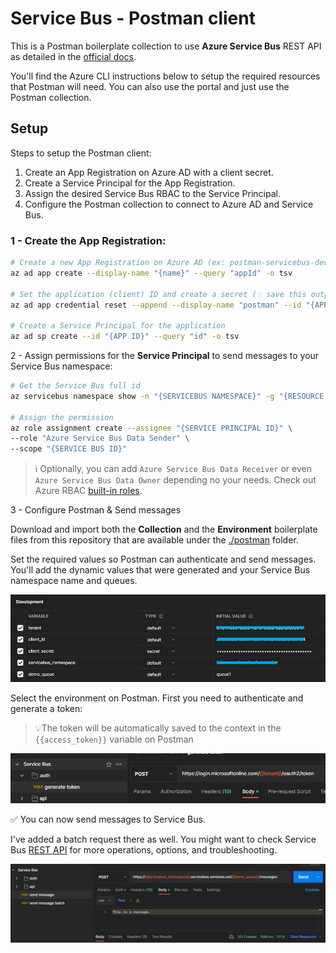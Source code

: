 # Service Bus - Postman client

This is a Postman boilerplate collection to use **Azure Service Bus** REST API as detailed in the [official docs][1].

You'll find the Azure CLI instructions below to setup the required resources that Postman will need. You can also use the portal and just use the Postman collection.

## Setup

Steps to setup the Postman client:

1. Create an App Registration on Azure AD with a client secret.
2. Create a Service Principal for the App Registration.
3. Assign the desired Service Bus RBAC to the Service Principal.
4. Configure the Postman collection to connect to Azure AD and Service Bus.



### 1 - Create the App Registration:

```sh
# Create a new App Registration on Azure AD (ex: postman-servicebus-dev)
az ad app create --display-name "{name}" --query "appId" -o tsv

# Set the application (client) ID and create a secret (💡 save this output for later)
az ad app credential reset --append --display-name "postman" --id "{APPLICATION ID}"

# Create a Service Principal for the application
az ad sp create --id "{APP ID}" --query "id" -o tsv
```

2 - Assign permissions for the **Service Principal** to send messages to your Service Bus namespace:

```sh
# Get the Service Bus full id
az servicebus namespace show -n "{SERVICEBUS NAMESPACE}" -g "{RESOURCE GROUP}" --query id -o tsv

# Assign the permission
az role assignment create --assignee "{SERVICE PRINCIPAL ID}" \
--role "Azure Service Bus Data Sender" \
--scope "{SERVICE BUS ID}"
```

> ℹ️ Optionally, you can add `Azure Service Bus Data Receiver` or even `Azure Service Bus Data Owner` depending no your needs. Check out Azure RBAC [built-in roles][3].

3 - Configure Postman & Send messages

Download and import both the **Collection** and the **Environment** boilerplate files from this repository that are available under the [./postman](/postman/) folder.

Set the required values so Postman can authenticate and send messages. You'll add the dynamic values that were generated and your Service Bus namespace name and queues.

<img src="assets/environment.png" />

Select the environment on Postman. First you need to authenticate and generate a token:

> 💡The token will be automatically saved to the context in the `{{access_token}}` variable on Postman

<img src="assets/token.png" />

✅ You can now send messages to Service Bus.

I've added a batch request there as well. You might want to check Service Bus [REST API][2] for more operations, options, and troubleshooting.

<img src="assets/sendmessage.png" />

[1]: https://learn.microsoft.com/en-us/rest/api/servicebus/get-azure-active-directory-token
[2]: https://learn.microsoft.com/en-us/rest/api/servicebus/service-bus-runtime-rest
[3]: https://learn.microsoft.com/en-us/azure/role-based-access-control/built-in-roles
